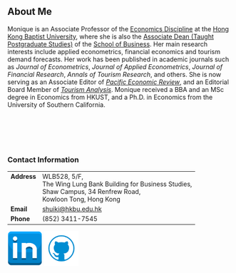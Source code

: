 ## About Me 

Monique is an Associate Professor of the [Economics Discipline](https://bus.hkbu.edu.hk/eng/bus/department/aef/faculty-members/index.jsp) at the [Hong Kong Baptist University](https://bus.hkbu.edu.hk/eng/bus/main/Index), where she is also the [Associate Dean (Taught Postgraduate Studies)](https://bus.hkbu.edu.hk/eng/bus/about-the-school/people-school-of-business/school-administration/index.jsp) of the [School of Business](https://bus.hkbu.edu.hk/eng/bus/about-the-school/about-school-of-business/index.jsp). Her main research interests include applied econometrics, financial economics and tourism demand forecasts. Her work has been published in academic journals such as *Journal of Econometrics*, *Journal of Applied Econometrics*, *Journal of Financial Research*, *Annals of Tourism Research*, and others. She is now serving as an Associate Editor of [*Pacific Economic Review*](https://onlinelibrary.wiley.com/journal/14680106), and an Editorial Board Member of [*Tourism Analysis*](https://cognizantcommunication.com/publication/tourism-analysis-an-interdisciplinary-tourism-hospitality-journal/). Monique received a BBA and an MSc degree in Economics from HKUST, and a Ph.D. in Economics from the University of Southern California. 

<br/><br/> 
<br/><br/> 


### Contact Information

|              |                   | 
|:-------------|:------------------|
| **Address** <br /><br /><br /><br /> | WLB528, 5/F, <br />The Wing Lung Bank Building for Business Studies, <br />Shaw Campus, 34 Renfrew Road, <br />Kowloon Tong, Hong Kong| 
| **Email**    | <shuiki@hkbu.edu.hk>   | 
| **Phone**    | (852) 3411-7545     | 
  


<a href = "https://hk.linkedin.com/in/monique-wan-93a668122"><img src = "in.png" width = "78"/></a>
<a href = "https://github.com/Monique-Wan"><img src = "github.png" width = "78"/></a>




